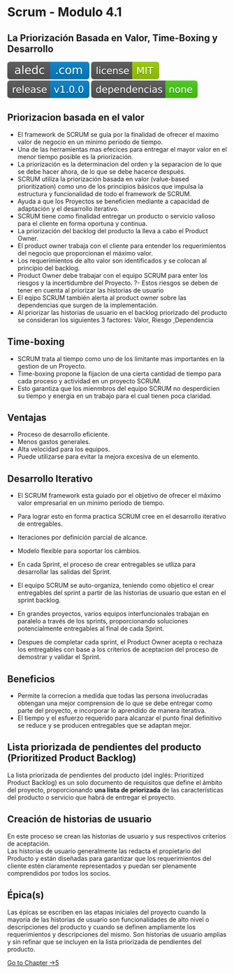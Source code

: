 # Scrum - Modulo 4.1
## La Priorización Basada en Valor, Time-Boxing y Desarrollo
[![aledc.com](https://github.com/aledc7/Scrum-Certification/blob/master/recursos/aledc.com.svg)](https://aledc.com)
[![License](https://github.com/aledc7/Scrum-Certification/blob/master/recursos/mit-license.svg)](https://aledc.com)
[![GitHub release](https://github.com/aledc7/Scrum-Certification/blob/master/recursos/release.svg)](https://aledc.com)
[![Dependencies](https://github.com/aledc7/Scrum-Certification/blob/master/recursos/dependencias-none.svg)](https://aledc.com)


## Priorizacion basada en el valor

- El framework de SCRUM se guia por la finalidad de ofrecer el maximo valor de negocio en un minimo periodo de tiempo.
- Una de las herramientas mas efecices para entregar el mayor valor en el menor tiempo posible es la priorización.
- La priorización es la determinacion del orden y la separacion de lo que se debe hacer ahora, de lo que se debe hacerce después.
- SCRUM utiliza la priorización basada en valor (value-based prioritization) como uno de los principios básicos que impulsa la estructura y funcionalidad de todo el framework de SCRUM.
- Ayuda a que los Proyectos se beneficien mediante a capacidad de adaptación y el desarrollo iterativo.
- SCRUM tiene como finalidad entregar un producto o servicio valioso para el cliente en forma oportuna y continua.
- La priorización del backlog del producto la lleva a cabo el Product Owner.
- El product owner trabaja con el cliente para entender los requerimientos del negocio que proporcionan el máximo valor.
- Los requerimientos de alto valor son identificados y se colocan al principio del backlog.
- Product Owner debe trabajar con el equipo SCRUM para enter los riesgos y la incertidumbre del Proyecto.
?- Estos riesgos se deben de tener en cuenta al priorizar las historias de usuario
- El eqipo SCRUM también alerta al product owner sobre las dependencias que surgen de la implementación.
- Al priorizar las historias de usuario en el backlog priorizado del producto se consideran los siguientes 3 factores: Valor, Riesgo ,Dependencia

## Time-boxing

- SCRUM trata al tiempo como uno de los limitante mas importantes en la gestion de un Proyecto.
- Time-boxing propone la fijacion de una cierta cantidad de tiempo para cada proceso y actividad en un proyecto SCRUM.
- Esto garantiza que los mienmbros del equipo SCRUM no desperdicien su tiempo y energia en un trabajo para el cual tienen poca claridad.

## Ventajas
- Proceso de desarrollo eficiente.
- Menos gastos generales.
- Alta velocidad para los equipos.
- Puede utilizarse para evitar la mejora excesiva de un elemento.

## Desarrollo Iterativo
- El SCRUM framework esta guiado por el objetivo de ofrecer el máximo valor empresarial en un minimo periodo de tiempo.
- Para lograr esto en forma practica SCRUM cree en el desarrollo iterativo de entregables.
- Iteraciones por definición parcial de alcance.
- Modelo flexible para soportar los cámbios.


- En cada Sprint, el proceso de crear entregables se utliza para desarrollar las salidas del Sprint. 
- El equipo SCRUM se auto-organiza, teniendo como objetico el crear entregables del sprint a partir de las historias de usuario que estan en el sprint backlog.
- En grandes proyectos, varios equipos interfuncionales trabajan en paralelo a través de los sprints, proporcionando soluciones potencialmente entregables al final de cada Sprint.
- Despues de completar cada sprint, el Product Owner acepta o rechaza los entregables con base a los criterios de aceptacion del proceso de demostrar y validar el Sprint.

## Beneficios
- Permite la correcion a medida que todas las persona involucradas obtengan una mejor comprension de lo que se debe entregar como parte del proyecto, e incorporar lo aprendido de manera iterativa.
- El tiempo y el esfuerzo requerido para alcanzar el punto final definitivo se reduce y se producen entregables que se adaptan mejor.

## Lista priorizada de pendientes del producto (Prioritized Product Backlog)

La lista priorizada de pendientes del producto (del inglés: Prioritized Product Backlog) es un solo documento de requisitos que define el ámbito del proyecto, proporcionando __una lista de priorizada__ de las características del producto o servicio que habrá de entregar el proyecto.

## Creación de historias de usuario
En este proceso se crean las historias de usuario y sus respectivos criterios de aceptación.  
Las historias de usuario generalmente las redacta el propietario del Producto y están diseñadas para garantizar que los requerimientos del cliente estén claramente representados y puedan ser plenamente comprendidos por todos los socios.

## Épica(s)
Las épicas se escriben en las etapas iniciales del proyecto cuando la mayoría de las historias de usuario son funcionalidades de alto nivel o descripciones del producto y cuando se definen ampliamente los
requerimientos y descripciones del mismo. Son historias de usuario amplias y sin refinar que se incluyen en la lista priorizada de pendientes del producto.

[Go to Chapter ->5](https://github.com/aledc7/Scrum-Certification/blob/master/modulo5.md)

